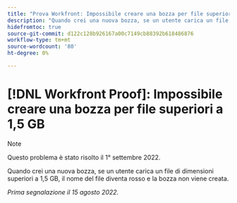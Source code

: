 ```yaml
---
title: "Prova Workfront: Impossibile creare una bozza per file superiori a 1,5 GB"
description: "Quando crei una nuova bozza, se un utente carica un file di dimensioni superiori a 1,5 GB, il nome del file diventa rosso e la bozza non viene creata."
hidefromtoc: true
source-git-commit: d122c128b926167a00c7149cb88392b618486876
workflow-type: tm+mt
source-wordcount: '80'
ht-degree: 0%

---
```



# [!DNL Workfront Proof]: Impossibile creare una bozza per file superiori a 1,5 GB

>[!NOTE]
>
>Questo problema è stato risolto il 1° settembre 2022.

Quando crei una nuova bozza, se un utente carica un file di dimensioni superiori a 1,5 GB, il nome del file diventa rosso e la bozza non viene creata.

_Prima segnalazione il 15 agosto 2022._
